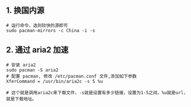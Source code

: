 ## 1. 换国内源

``` shell
# 运行命令，选则较快的源即可
sudo pacman-mirrors -c China -i -s
```

## 2. 通过 aria2 加速

``` shell
# 安装 aria2
sudo pacman -S aria2
# 配置 pacman, 修改 /etc/pacman.conf 文件,添加如下参数
XferCommand = /usr/bin/aria2c -s 5 %u

# 这个就是调用aria2c来下载文件，-s就是设置有多少链接，设置为1-5之间，%u就是url，就是下载地址。
```
